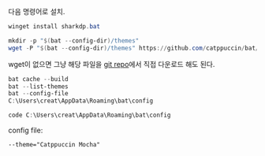 다음 명령어로 설치.
```powershell
winget install sharkdp.bat
```

```powershell
mkdir -p "$(bat --config-dir)/themes"
wget -P "$(bat --config-dir)/themes" https://github.com/catppuccin/bat/raw/main/themes/Catppuccin%20Mocha.tmTheme
```

wget이 없으면 그냥 해당 파일을 [git repo](https://github.com/catppuccin/bat)에서 직접 다운로드 해도 된다.

```powershell
bat cache --build
bat --list-themes
bat --config-file
C:\Users\creat\AppData\Roaming\bat\config

code C:\Users\creat\AppData\Roaming\bat\config
```

config file:
```
--theme="Catppuccin Mocha"
```
